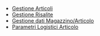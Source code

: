 - [Gestione Articoli](Sorgenti/DOC/OJ/PGM/BRAR01)
- [Gestione Risalite](Sorgenti/DOC/OJ/PGM/B£GRI2)
- [Gestione dati Magazzino/Articolo](Sorgenti/DOC/OJ/PGM/GMARMG)
- [Parametri Logistici Articolo](Sorgenti/DOC/OJ/PGM/P5SI01)
